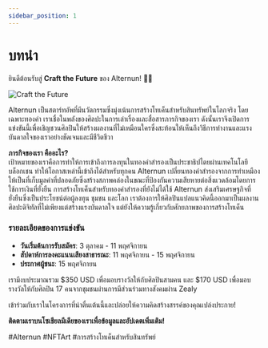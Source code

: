 ```yaml
---
sidebar_position: 1
---
```


# บทนำ

ยินดีต้อนรับสู่ **Craft the Future** ของ Alternun! 🎨✨

![Craft the Future](/img/hero-en.jpg)

Alternun เป็นสตาร์ทอัพที่มีนวัตกรรมซึ่งมุ่งเน้นการสร้างโทเค็นสำหรับสินทรัพย์ในโลกจริง โดยเฉพาะทองคำ เราเชื่อในพลังของศิลปะในการเล่าเรื่องและสื่อสารภารกิจของเรา ดังนั้นเราจึงเปิดการแข่งขันนี้เพื่อเชิญชวนศิลปินให้สร้างผลงานที่ไม่เหมือนใครซึ่งสะท้อนให้เห็นถึงวิธีการทำงานและแรงบันดาลใจของเราอย่างชัดเจนและมีชีวิตชีวา

**ภารกิจของเรา คืออะไร?**  
เป้าหมายของเราคือการทำให้การเข้าถึงการลงทุนในทองคำสำรองเป็นประชาธิปไตยผ่านเทคโนโลยีบล็อกเชน ทำให้โอกาสเหล่านี้เข้าถึงได้สำหรับทุกคน Alternun เปลี่ยนทองคำสำรองจากการทำเหมืองให้เป็นที่เก็บมูลค่าที่ปลอดภัยซึ่งสร้างสภาพคล่องในขณะที่ป้องกันความเสียหายต่อสิ่งแวดล้อมโดยการใช้การเงินที่ยั่งยืน การสร้างโทเค็นสำหรับทองคำสำรองที่ยังไม่ได้ใช้ Alternun ส่งเสริมเศรษฐกิจที่ยั่งยืนซึ่งเป็นประโยชน์ต่อผู้ลงทุน ชุมชน และโลก เราต้องการให้ศิลปินแปลแนวคิดนี้ออกมาเป็นผลงานศิลปะดิจิทัลที่ไม่เพียงแต่สร้างแรงบันดาลใจ แต่ยังให้ความรู้เกี่ยวกับศักยภาพของการสร้างโทเค็น

### รายละเอียดของการแข่งขัน
- **วันเริ่มต้นการรับสมัคร**: 3 ตุลาคม - 11 พฤศจิกายน 
- **สัปดาห์การลงคะแนนเสียงสาธารณะ**: 11 พฤศจิกายน - 15 พฤศจิกายน
- **ประกาศผู้ชนะ**: 15 พฤศจิกายน

เรามีงบประมาณรวม $350 USD เพื่อมอบรางวัลให้กับศิลปินสามคน และ $170 USD เพื่อมอบรางวัลให้กับศิลปิน 17 คนจากชุมชนผ่านการมีส่วนร่วมทางสังคมผ่าน Zealy

เข้าร่วมกับเราในโครงการที่น่าตื่นเต้นนี้และปล่อยให้ความคิดสร้างสรรค์ของคุณเปล่งประกาย!

**ติดตามเราบนโซเชียลมีเดียของเราเพื่อข้อมูลและอัปเดตเพิ่มเติม!**

#Alternun #NFTArt #การสร้างโทเค็นสำหรับสินทรัพย์
